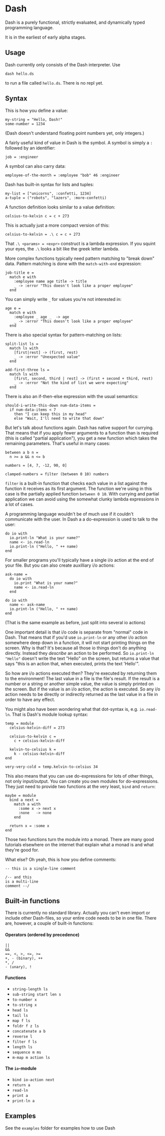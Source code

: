 
# Dash

Dash is a purely functional, strictly evaluated, and dynamically typed programming language.

It is in the earliest of early alpha stages.


## Usage

Dash currently only consists of the Dash interpreter. Use
```
dash hello.ds
```
to run a file called `hello.ds`. There is no repl yet.



## Syntax


This is how you define a value:
```
my-string = "Hello, Dash!"
some-number = 1234
```
(Dash doesn't understand floating point numbers yet, only integers.)


A fairly useful kind of value in Dash is the symbol. A symbol is simply a `:` followed by
an identifier:
```
job = :engineer
```

A symbol can also carry data:
```
employee-of-the-month = :employee "bob" 46 :engineer
```

Dash has built-in syntax for lists and tuples:
```
my-list = ["unicorns", :confetti, 1234]
a-tuple = ("robots", "lazers", :more-confetti)
```

A function definition looks similar to a value definition:
```
celsius-to-kelvin c = c + 273
```

This is actually just a more compact version of this:
```
celsius-to-kelvin = .\ c = c + 273
```

That `.\ <params> = <expr>` construct is a lambda expression. If you squint
your eyes, the `.\` looks a bit like the greek letter lambda.


More complex functions typically need pattern matching to "break down"
data. Pattern matching is done with the `match-with-end` expression:
```
job-title e =
  match e with
    :employee name age title -> title
    _ -> :error "This doesn't look like a proper employee"
  end
```

You can simply write `_` for values you're not interested in:
```
age e =
  match e with
    :employee _ age _  -> age
    _ -> :error "This doesn't look like a proper employee"
  end
```

There is also special syntax for pattern-matching on lists:
```
split-list ls =
  match ls with
    [first|rest] -> (first, rest)
    _ -> :error "Unexpected value"
  end

add-first-three ls =
  match ls with
    [first, second, third | rest] -> (first + second + third, rest)
    _ -> :error "Not the kind of list we were expecting"
  end
```

There is also an if-then-else expression with the usual semantics:
```
should-i-write-this-down num-data-items =
  if num-data-items < 7
    then "I can keep this in my head"
    else "Wait, I'll need to write that down"
```



But let's talk about functions again. Dash has native support for currying. That means
that if you apply fewer arguments to a function than is required (this is called "partial
application"), you get a new function which takes the remaining parameters. That's useful
in many cases:
```
between a b n =
  n >= a && n <= b

numbers = [4, 7, -12, 90, 0]

clamped-numbers = filter (between 0 10) numbers
```

`filter` is a built-in function that checks each value in a list against
the function it receives as its first argument. The function we're using in
this case is the partially applied function `between 0 10`. With currying and
partial application we can avoid using the somewhat clunky lambda expressions in
a lot of cases.


A programming language wouldn't be of much use if it couldn't communicate with
the user. In Dash a a do-expression is used to talk to the user:
```
do io with
  io.print-ln "What is your name?"
  name <- io.read-ln
  io.print-ln ("Hello, " ++ name)
end
```

For smaller programs you'll typically have a single i/o action at the end
of your file. But you can also create auxilliary i/o actions:
```
ask-name =
  do io with
    io.print "What is your name?"
    name <- io.read-ln
  end

do io with
  name <- ask-name
  io.print-ln ("Hello, " ++ name)
end
```
(That is the same example as before, just split into several io actions)


One important detail is that i/o code is separate from "normal" code in Dash. That
means that if you'd use `io.print-ln` or any other i/o action somewhere deep down in
a function, it will not start printing things on the screen. Why is that? It's because
all those io things don't do anything directly. Instead they *describe* an action
to be performed. So `io.print-ln "Hello"` doesn't write the text "Hello" on the screen, but
returns a value that says "this is an action that, when executed, prints the text 'Hello'".

So how are i/o actions executed then? They're executed by returning them to the environment!
The last value in a file is the file's result. If the result is a number or a string or
another simple value, the value is simply printed on the screen. But if the value is an i/o
action, the action is executed. So any i/o action needs to be directly or indirectly
returned as the last value in a file in order to have any effect.


You might also have been wondering what that dot-syntax is, e.g. `io.read-ln`.
That is Dash's module lookup syntax:
```
temp = module
  celsius-kelvin-diff = 273

  celsius-to-kelvin c =
    c + celsius-kelvin-diff

  kelvin-to-celsius k =
    k - celsius-kelvin-diff
end

very-very-cold = temp.kelvin-to-celsius 34
```

This also means that you can use do-expressions for lots of other things, not only
input/output. You can create you own modules for do-expressions. They just need to provide
two functions at the very least, `bind` and `return`:
```
maybe = module
  bind a next =
    match a with
      :some x -> next x
      :none   -> none
    end

  return x = :some x
end
```

Those two functions turn the module into a monad. There are many good tutorials
elsewhere on the internet that explain what a monad is and what they're good for.


What else? Oh yeah, this is how you define comments:
```
-- this is a single-line comment

/-- and this
is a multi-line
comment --/
```


## Built-in functions

There is currently no standard library. Actually you can't even import or include other
Dash-files, so your entire code needs to be in one file. There are, however, a couple
of built-in functions:

#### Operators (ordered by precedence)

    ||
    &&
    ==, <, >, <=, >=
    +, - (binary), ++
    *, /
    - (unary), !


#### Functions

  - `string-length ls`
  - `sub-string start len s`
  - `to-number x`
  - `to-string x`
  - `head ls`
  - `tail ls`
  - `map f ls`
  - `foldr f z ls`
  - `concatenate a b`
  - `reverse l`
  - `filter f ls`
  - `length ls`
  - `sequence m ms`
  - `m-map m action ls`


#### The `io`-module

  - `bind io-action next`
  - `return a`
  - `read-ln`
  - `print a`
  - `print-ln a`


## Examples

See the `examples` folder for examples how to use Dash



